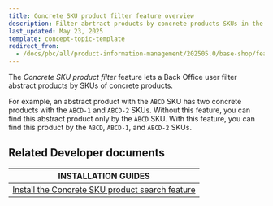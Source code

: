 ```yaml
---
title: Concrete SKU product filter feature overview
description: Filter abrtract products by concrete products SKUs in the Back Office.
last_updated: May 23, 2025
template: concept-topic-template
redirect_from:
  - /docs/pbc/all/product-information-management/202505.0/base-shop/feature-overviews/concrete-sku-product-filter-feature-overview.html
---
```


The *Concrete SKU product filter* feature lets a Back Office user filter abstract products by SKUs of concrete products.

For example, an abstract product with the `ABCD` SKU has two concrete products with the `ABCD-1` and `ABCD-2` SKUs. Without this feature, you can find this abstract product only by the `ABCD` SKU. With this feature, you can find this product by the `ABCD`, `ABCD-1`, and `ABCD-2` SKUs.

## Related Developer documents

| INSTALLATION GUIDES                                                                                                                                                                                                                                  |
|------------------------------------------------------------------------------------------------------------------------------------------------------------------------------------------------------------------------------------------------------|
| [Install the Concrete SKU product search feature](/docs/pbc/all/product-information-management/202410.0/base-shop/install-and-upgrade/install-features/install-the-product-feature#search-for-concrete-product-sku-in-the-list-of-abstract-products) |
